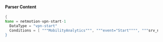 #### Parser Content
```Java
{
Name = netmotion-vpn-start-1
  DataType = "vpn-start"
  Conditions = [ """MobilityAnalytics""", """event="Start"""", """srv_name=""", """ plat="""", """ m_pid="""" ]
}
```